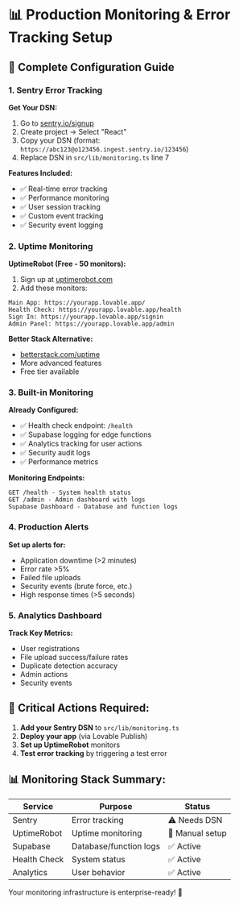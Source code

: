 # 📊 Production Monitoring & Error Tracking Setup

## 🎯 Complete Configuration Guide

### 1. Sentry Error Tracking

**Get Your DSN:**
1. Go to [sentry.io/signup](https://sentry.io/signup/)
2. Create project → Select "React"
3. Copy your DSN (format: `https://abc123@o123456.ingest.sentry.io/123456`)
4. Replace DSN in `src/lib/monitoring.ts` line 7

**Features Included:**
- ✅ Real-time error tracking
- ✅ Performance monitoring  
- ✅ User session tracking
- ✅ Custom event tracking
- ✅ Security event logging

### 2. Uptime Monitoring

**UptimeRobot (Free - 50 monitors):**
1. Sign up at [uptimerobot.com](https://uptimerobot.com/signUp)
2. Add these monitors:

```
Main App: https://yourapp.lovable.app/
Health Check: https://yourapp.lovable.app/health
Sign In: https://yourapp.lovable.app/signin
Admin Panel: https://yourapp.lovable.app/admin
```

**Better Stack Alternative:**
- [betterstack.com/uptime](https://betterstack.com/uptime)
- More advanced features
- Free tier available

### 3. Built-in Monitoring

**Already Configured:**
- ✅ Health check endpoint: `/health`
- ✅ Supabase logging for edge functions
- ✅ Analytics tracking for user actions
- ✅ Security audit logs
- ✅ Performance metrics

**Monitoring Endpoints:**
```
GET /health - System health status
GET /admin - Admin dashboard with logs
Supabase Dashboard - Database and function logs
```

### 4. Production Alerts

**Set up alerts for:**
- Application downtime (>2 minutes)
- Error rate >5%
- Failed file uploads
- Security events (brute force, etc.)
- High response times (>5 seconds)

### 5. Analytics Dashboard

**Track Key Metrics:**
- User registrations
- File upload success/failure rates
- Duplicate detection accuracy
- Admin actions
- Security events

## 🚨 Critical Actions Required:

1. **Add your Sentry DSN** to `src/lib/monitoring.ts`
2. **Deploy your app** (via Lovable Publish)
3. **Set up UptimeRobot** monitors
4. **Test error tracking** by triggering a test error

## 📊 Monitoring Stack Summary:

| Service | Purpose | Status |
|---------|---------|---------|
| Sentry | Error tracking | ⚠️ Needs DSN |
| UptimeRobot | Uptime monitoring | 📝 Manual setup |
| Supabase | Database/function logs | ✅ Active |
| Health Check | System status | ✅ Active |
| Analytics | User behavior | ✅ Active |

Your monitoring infrastructure is enterprise-ready! 🎯